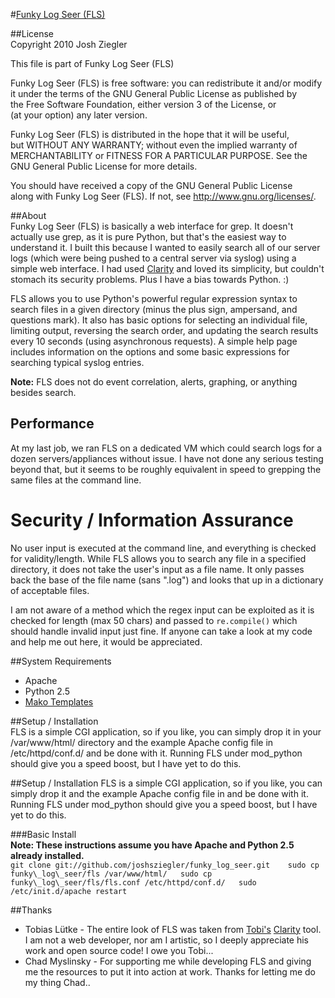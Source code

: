#[Funky Log Seer (FLS)](https://github.com/joshsziegler/funky_log_seer)  

##License  
Copyright 2010 Josh Ziegler  
  
This file is part of Funky Log Seer (FLS)  
  
Funky Log Seer (FLS) is free software: you can redistribute it and/or modify  
it under the terms of the GNU General Public License as published by  
the Free Software Foundation, either version 3 of the License, or  
(at your option) any later version.  
  
Funky Log Seer (FLS) is distributed in the hope that it will be useful,  
but WITHOUT ANY WARRANTY; without even the implied warranty of  
MERCHANTABILITY or FITNESS FOR A PARTICULAR PURPOSE. See the  
GNU General Public License for more details.  
  
You should have received a copy of the GNU General Public License  
along with Funky Log Seer (FLS). If not, see <http://www.gnu.org/licenses/>.  
  
##About  
Funky Log Seer (FLS) is basically a web interface for grep.  It doesn't actually use grep, as it is pure Python, but that's the easiest way to understand it.  I built this because I wanted to easily search all of our server logs (which were being pushed to a central server via syslog) using a simple web interface.  I had used [Clarity](https://github.com/tobi/clarity) and loved its simplicity, but couldn't stomach its security problems.  Plus I have a bias towards Python. :)   
    
FLS allows you to use Python's powerful regular expression syntax to search files in a given directory (minus the plus sign, ampersand, and questions mark).  It also has basic options for selecting an individual file, limiting output, reversing the search order, and updating the search results every 10 seconds (using asynchronous requests).  A simple help page includes information on the options and some basic expressions for searching typical syslog entries.  
  
**Note:** FLS does not do event correlation, alerts, graphing, or anything besides search.  

## Performance
At my last job, we ran FLS on a dedicated VM which could search logs for a dozen servers/appliances without issue.  I have not done any serious testing beyond that, but it seems to be roughly equivalent in speed to grepping the same files at the command line.   
  
# Security / Information Assurance  
No user input is executed at the command line, and everything is checked for validity/length. While FLS allows you to search any file in a specified directory, it does not take the user's input as a file name.  It only passes back the base of the file name (sans ".log") and looks that up in a dictionary of acceptable files.   
  
I am not aware of a method which the regex input can be exploited as it is checked for length (max 50 chars) and passed to `re.compile()` which should handle invalid input just fine.  If anyone can take a look at my code and help me out here, it would be appreciated.   
  
##System Requirements  
- Apache    
- Python 2.5    
- [Mako Templates](http://www.makotemplates.org/)   
    
  
##Setup / Installation  
FLS is a simple CGI application, so if you like, you can simply drop it in your /var/www/html/ directory and the example Apache config file in /etc/httpd/conf.d/ and be done with it.  Running FLS under mod_python should give you a speed boost, but I have yet to do this.  
  
##Setup / Installation
FLS is a simple CGI application, so if you like, you can simply drop it and the example Apache config file in and be done with it.  Running FLS under mod_python should give you a speed boost, but I have yet to do this.  
    
###Basic Install  
**Note: These instructions assume you have Apache and Python 2.5 already installed.**  
 `git clone git://github.com/joshsziegler/funky_log_seer.git   
 sudo cp funky\_log\_seer/fls /var/www/html/  
 sudo cp funky\_log\_seer/fls/fls.conf /etc/httpd/conf.d/  
 sudo /etc/init.d/apache restart`  
  
##Thanks  
- Tobias Lütke - The entire look of FLS was taken from [Tobi's](https://github.com/tobi) [Clarity]() tool.  I am not a web developer, nor am I artistic, so I deeply appreciate his work and open source code!  I owe you Tobi...   
- Chad Myslinsky - For supporting me while developing FLS and giving me the resources to put it into action at work. Thanks for letting me do my thing Chad..  
